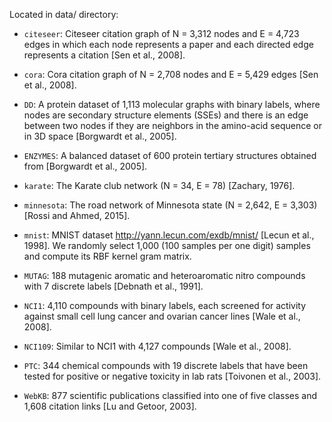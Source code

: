 Located in data/ directory:

* ```citeseer```: Citeseer citation graph of N = 3,312 nodes and E = 4,723 edges in which each node represents a paper and each directed edge represents a citation [Sen et al., 2008].

* ```cora```: Cora citation graph of N = 2,708 nodes and E = 5,429 edges [Sen et al., 2008].

* ```DD```: A protein dataset of 1,113 molecular graphs with binary labels, where nodes are secondary structure elements (SSEs) and there is an edge between two nodes if they are neighbors in the amino-acid sequence or in 3D space [Borgwardt et al., 2005].

* ```ENZYMES```: A balanced dataset of 600 protein tertiary structures obtained from [Borgwardt et al., 2005].

* ```karate```: The Karate club network (N = 34, E = 78) [Zachary, 1976].

* ```minnesota```: The road network of Minnesota state (N = 2,642, E = 3,303) [Rossi and Ahmed, 2015].

* ```mnist```: MNIST dataset http://yann.lecun.com/exdb/mnist/ [Lecun et al., 1998]. We randomly select 1,000 (100 samples per one digit) samples and compute its RBF kernel gram matrix.

* ```MUTAG```: 188 mutagenic aromatic and heteroaromatic nitro compounds with 7 discrete labels [Debnath et al., 1991].

* ```NCI1```: 4,110 compounds with binary labels, each screened for activity against small cell lung cancer and ovarian cancer lines [Wale et al., 2008].

* ```NCI109```: Similar to NCI1 with 4,127 compounds [Wale et al., 2008].

* ```PTC```: 344 chemical compounds with 19 discrete labels that have been tested for positive or negative toxicity in lab rats [Toivonen et al., 2003].

* ```WebKB```: 877 scientific publications classified into one of five classes and 1,608 citation links [Lu and Getoor, 2003].
